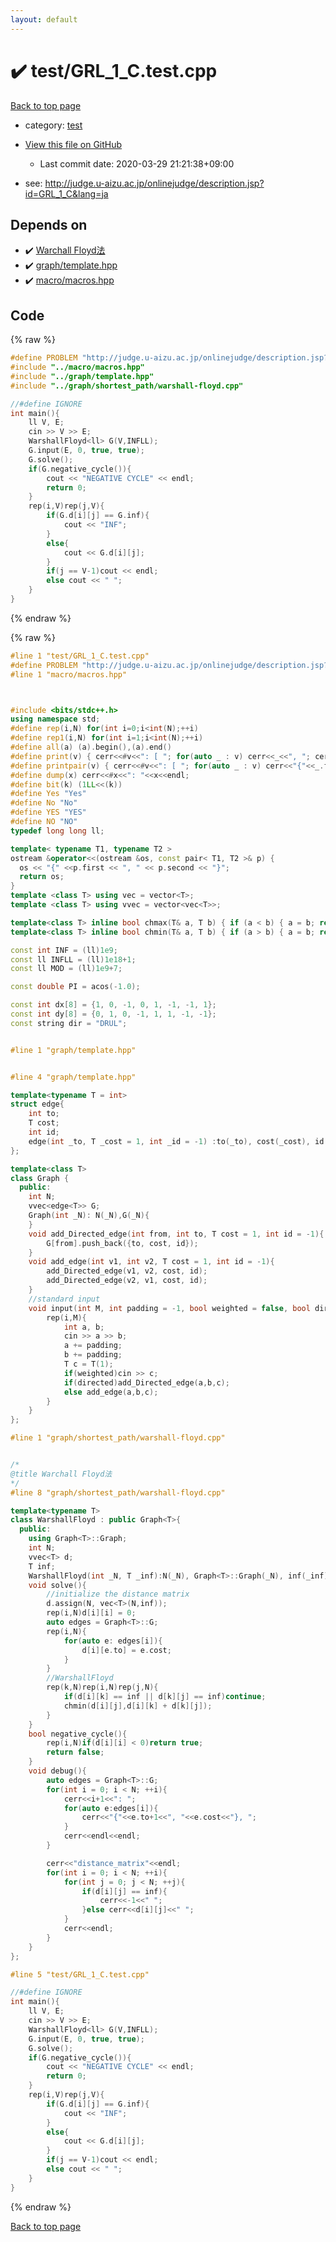 ```yaml
---
layout: default
---
```


<!-- mathjax config similar to math.stackexchange -->
<script type="text/javascript" async
  src="https://cdnjs.cloudflare.com/ajax/libs/mathjax/2.7.5/MathJax.js?config=TeX-MML-AM_CHTML">
</script>
<script type="text/x-mathjax-config">
  MathJax.Hub.Config({
    TeX: { equationNumbers: { autoNumber: "AMS" }},
    tex2jax: {
      inlineMath: [ ['$','$'] ],
      processEscapes: true
    },
    "HTML-CSS": { matchFontHeight: false },
    displayAlign: "left",
    displayIndent: "2em"
  });
</script>

<script type="text/javascript" src="https://cdnjs.cloudflare.com/ajax/libs/jquery/3.4.1/jquery.min.js"></script>
<script src="https://cdn.jsdelivr.net/npm/jquery-balloon-js@1.1.2/jquery.balloon.min.js" integrity="sha256-ZEYs9VrgAeNuPvs15E39OsyOJaIkXEEt10fzxJ20+2I=" crossorigin="anonymous"></script>
<script type="text/javascript" src="../../assets/js/copy-button.js"></script>
<link rel="stylesheet" href="../../assets/css/copy-button.css" />


# :heavy_check_mark: test/GRL_1_C.test.cpp

<a href="../../index.html">Back to top page</a>

* category: <a href="../../index.html#098f6bcd4621d373cade4e832627b4f6">test</a>
* <a href="{{ site.github.repository_url }}/blob/master/test/GRL_1_C.test.cpp">View this file on GitHub</a>
    - Last commit date: 2020-03-29 21:21:38+09:00


* see: <a href="http://judge.u-aizu.ac.jp/onlinejudge/description.jsp?id=GRL_1_C&lang=ja">http://judge.u-aizu.ac.jp/onlinejudge/description.jsp?id=GRL_1_C&lang=ja</a>


## Depends on

* :heavy_check_mark: <a href="../../library/graph/shortest_path/warshall-floyd.cpp.html">Warchall Floyd法</a>
* :heavy_check_mark: <a href="../../library/graph/template.hpp.html">graph/template.hpp</a>
* :heavy_check_mark: <a href="../../library/macro/macros.hpp.html">macro/macros.hpp</a>


## Code

<a id="unbundled"></a>
{% raw %}
```cpp
#define PROBLEM "http://judge.u-aizu.ac.jp/onlinejudge/description.jsp?id=GRL_1_C&lang=ja"
#include "../macro/macros.hpp"
#include "../graph/template.hpp"
#include "../graph/shortest_path/warshall-floyd.cpp"

//#define IGNORE
int main(){
    ll V, E;
    cin >> V >> E;
    WarshallFloyd<ll> G(V,INFLL);
    G.input(E, 0, true, true);
    G.solve();
    if(G.negative_cycle()){
        cout << "NEGATIVE CYCLE" << endl;
        return 0;
    }
    rep(i,V)rep(j,V){
        if(G.d[i][j] == G.inf){
            cout << "INF";
        }
        else{
            cout << G.d[i][j];
        }
        if(j == V-1)cout << endl;
        else cout << " ";
    }
}
```
{% endraw %}

<a id="bundled"></a>
{% raw %}
```cpp
#line 1 "test/GRL_1_C.test.cpp"
#define PROBLEM "http://judge.u-aizu.ac.jp/onlinejudge/description.jsp?id=GRL_1_C&lang=ja"
#line 1 "macro/macros.hpp"



#include <bits/stdc++.h>
using namespace std;
#define rep(i,N) for(int i=0;i<int(N);++i)
#define rep1(i,N) for(int i=1;i<int(N);++i)
#define all(a) (a).begin(),(a).end()
#define print(v) { cerr<<#v<<": [ "; for(auto _ : v) cerr<<_<<", "; cerr<<"]"<<endl; }
#define printpair(v) { cerr<<#v<<": [ "; for(auto _ : v) cerr<<"{"<<_.first<<","<<_.second<<"}"<<", "; cerr<<"]"<<endl; }
#define dump(x) cerr<<#x<<": "<<x<<endl;
#define bit(k) (1LL<<(k))
#define Yes "Yes"
#define No "No"
#define YES "YES"
#define NO "NO"
typedef long long ll;

template< typename T1, typename T2 >
ostream &operator<<(ostream &os, const pair< T1, T2 >& p) {
  os << "{" <<p.first << ", " << p.second << "}";
  return os;
}
template <class T> using vec = vector<T>;
template <class T> using vvec = vector<vec<T>>;

template<class T> inline bool chmax(T& a, T b) { if (a < b) { a = b; return true; } return false; }
template<class T> inline bool chmin(T& a, T b) { if (a > b) { a = b; return true; } return false; }

const int INF = (ll)1e9;
const ll INFLL = (ll)1e18+1;
const ll MOD = (ll)1e9+7;

const double PI = acos(-1.0);

const int dx[8] = {1, 0, -1, 0, 1, -1, -1, 1};
const int dy[8] = {0, 1, 0, -1, 1, 1, -1, -1};
const string dir = "DRUL";


#line 1 "graph/template.hpp"


#line 4 "graph/template.hpp"

template<typename T = int>
struct edge{
    int to;
    T cost;
    int id;
    edge(int _to, T _cost = 1, int _id = -1) :to(_to), cost(_cost), id(_id) {}
};

template<class T>
class Graph {
  public:
    int N;
    vvec<edge<T>> G;
    Graph(int _N): N(_N),G(_N){
    }
    void add_Directed_edge(int from, int to, T cost = 1, int id = -1){
        G[from].push_back({to, cost, id});
    }
    void add_edge(int v1, int v2, T cost = 1, int id = -1){
        add_Directed_edge(v1, v2, cost, id);
        add_Directed_edge(v2, v1, cost, id);
    }
    //standard input
    void input(int M, int padding = -1, bool weighted = false, bool directed = false){
        rep(i,M){
            int a, b;
            cin >> a >> b;
            a += padding;
            b += padding;
            T c = T(1);
            if(weighted)cin >> c;
            if(directed)add_Directed_edge(a,b,c);
            else add_edge(a,b,c);
        }
    }
};

#line 1 "graph/shortest_path/warshall-floyd.cpp"


/*
@title Warchall Floyd法
*/
#line 8 "graph/shortest_path/warshall-floyd.cpp"

template<typename T>
class WarshallFloyd : public Graph<T>{
  public:
    using Graph<T>::Graph;
    int N;
    vvec<T> d;
    T inf;
    WarshallFloyd(int _N, T _inf):N(_N), Graph<T>::Graph(_N), inf(_inf), d(_N,vec<T>(_N,_inf)){}
    void solve(){
        //initialize the distance matrix
        d.assign(N, vec<T>(N,inf));
        rep(i,N)d[i][i] = 0;
        auto edges = Graph<T>::G;
        rep(i,N){
            for(auto e: edges[i]){
                d[i][e.to] = e.cost;
            }
        }
        //WarshallFloyd
        rep(k,N)rep(i,N)rep(j,N){
            if(d[i][k] == inf || d[k][j] == inf)continue;
            chmin(d[i][j],d[i][k] + d[k][j]);
        }
    }
    bool negative_cycle(){
        rep(i,N)if(d[i][i] < 0)return true;
        return false;
    }
    void debug(){
        auto edges = Graph<T>::G;
        for(int i = 0; i < N; ++i){
            cerr<<i+1<<": ";
            for(auto e:edges[i]){
                cerr<<"{"<<e.to+1<<", "<<e.cost<<"}, ";
            }
            cerr<<endl<<endl;
        }

        cerr<<"distance_matrix"<<endl;
        for(int i = 0; i < N; ++i){
            for(int j = 0; j < N; ++j){
                if(d[i][j] == inf){
                    cerr<<-1<<" ";
                }else cerr<<d[i][j]<<" ";
            }
            cerr<<endl;
        }
    }
};

#line 5 "test/GRL_1_C.test.cpp"

//#define IGNORE
int main(){
    ll V, E;
    cin >> V >> E;
    WarshallFloyd<ll> G(V,INFLL);
    G.input(E, 0, true, true);
    G.solve();
    if(G.negative_cycle()){
        cout << "NEGATIVE CYCLE" << endl;
        return 0;
    }
    rep(i,V)rep(j,V){
        if(G.d[i][j] == G.inf){
            cout << "INF";
        }
        else{
            cout << G.d[i][j];
        }
        if(j == V-1)cout << endl;
        else cout << " ";
    }
}

```
{% endraw %}

<a href="../../index.html">Back to top page</a>

